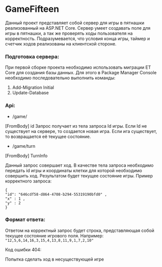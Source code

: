 # GameFifteen 

Данный проект представляет собой сервер для игры в пятнашки реализованный на ASP.NET Core. Сервер умеет создавать поле для игры в пятнашки, а так же проверять ходы пользователя на корректность. Подразумевается, что условия конца игры, таймер и счетчик ходов реализованы на клиентской стороне.


### Подготовка сервера:

При первой сборке проекта необходимо использовать миграции ET Core для создания базы данных. Для этого в Package Manager Console необходимо последовательно выполнить команды:
1. Add-Migration Initial
2. Update-Database

### Api:

* /game/

[FromBody] id
Запрос получает из тела запроса Id игры. Если Id не существует на сервере, то создается новая игра. Если ига существует, то возвращается её текущее состояние. 

* /game/turn

[FromBody] TurnInfo

Данный запрос совершает ход. В качестве тела запроса необходимо передать id игры и координаты клетки для которой необходимо совершить ход.
Результатом будет текущее состояние игры. 
Пример корректного запроса:
```
{
"id": "646cdf58-d864-4708-b294-55319190bfd0" ,
"x" : 1 ,
"y" : 2
}
```

### Формат ответа:

Ответом на корректный запрос будет строка, представляющая собой текущее состояние игрового поля. Например: 
``` "12,5,6,14,16,3,15,4,13,8,11,9,1,7,2,10" ```


Код ошибки 404:

Попытка сделать ход в несуществующей игре
